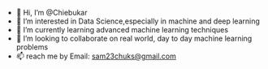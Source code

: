 - 👋 Hi, I’m @Chiebukar
- 👀 I’m interested in Data Science,especially in machine and deep learning
- 🌱 I’m currently learning advanced machine learning techniques
- 💞️ I’m looking to collaborate on real world, day to day  machine learning problems
- 📫  reach me by Email: sam23chuks@gmail.com

<!---
Chiebukar/Chiebukar is a ✨ special ✨ repository because its `README.md` (this file) appears on your GitHub profile.
You can click the Preview link to take a look at your changes.
--->
